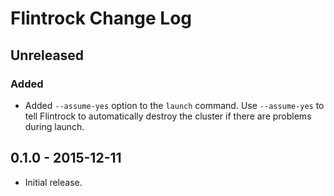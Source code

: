 # Flintrock Change Log


## Unreleased

### Added

* Added `--assume-yes` option to the `launch` command. Use `--assume-yes` to tell Flintrock to automatically destroy the cluster if there are problems during launch.


## 0.1.0 - 2015-12-11

* Initial release.

